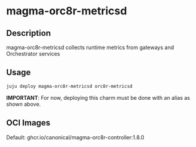 # magma-orc8r-metricsd

## Description
magma-orc8r-metricsd collects runtime metrics from gateways and Orchestrator services

## Usage

```bash
juju deploy magma-orc8r-metricsd orc8r-metricsd
```

**IMPORTANT**: For now, deploying this charm must be done with an alias as shown above.

## OCI Images

Default: ghcr.io/canonical/magma-orc8r-controller:1.8.0

